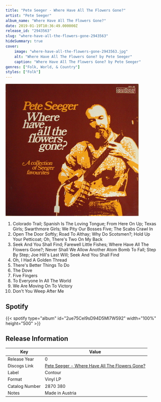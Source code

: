 ```yaml
---
title: "Pete Seeger - Where Have All The Flowers Gone?"
artist: "Pete Seeger"
album_name: "Where Have All The Flowers Gone?"
date: 2019-01-19T10:36:49.000000Z
release_id: "2943563"
slug: "where-have-all-the-flowers-gone-2943563"
hideSummary: true
cover:
    image: "where-have-all-the-flowers-gone-2943563.jpg"
    alt: "Where Have All The Flowers Gone? by Pete Seeger"
    caption: "Where Have All The Flowers Gone? by Pete Seeger"
genres: ["Folk, World, & Country"]
styles: ["Folk"]
---
```


![Where Have All The Flowers Gone? by Pete Seeger](where-have-all-the-flowers-gone-2943563.jpg)

<!-- section break -->

1. Colorado Trail; Spanish Is The Loving Tongue; From Here On Up; Texas Girls; Swarthmore Girls; We Pity Our Bosses Five; The Scabs Crawl In
2. Open The Door Softly; Road To Althay; Why Do Scotsmen?; Hold Up Your Petticoat; Oh, There's Two On My Back
3. Seek And You Shall Find; Farewell Little Fishes; Where Have All The Flowers Gone?; Never Shall We Allow Another Atom Bomb To Fall; Step By Step; Joe Hill's Last Will; Seek And You Shall Find
4. Oh, I Had A Golden Thread
5. There's Better Things To Do
6. The Dove
7. Five Fingers
8. To Everyone In All The World
9. We Are Moving On To Victory
10. Don't You Weep After Me

<!-- section break -->


## Spotify
{{< spotify type="album" id="2ue75Cel9sD94D5MI7W592" width="100%" height="500" >}}




## Release Information
|  Key           | Value                                                |
| ---------------| ---------------------------------------------------- |
| Release Year   | 0                                   |
| Discogs Link   | [Pete Seeger - Where Have All The Flowers Gone?](https://www.discogs.com/release/2943563-Pete-Seeger-Where-Have-All-The-Flowers-Gone) |
| Label          | Contour |
| Format         | Vinyl LP |
| Catalog Number | 2870 380 |
| Notes | Made in Austria |